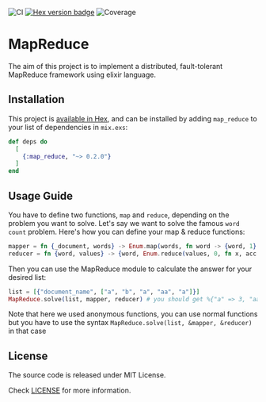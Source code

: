 ![CI](https://github.com/ihaveint/map_reduce/workflows/Elixir%20CI/badge.svg)
[![Hex version badge](https://img.shields.io/badge/Hex-0.2.0-blue)](https://hex.pm/packages/map_reduce)
![Coverage](https://img.shields.io/badge/coverage-98.04%25-green)

# MapReduce
The aim of this project is to implement a distributed, fault-tolerant MapReduce framework using elixir language.

## Installation
This project is [available in Hex](https://hex.pm/packages/map_reduce), and can be installed
by adding `map_reduce` to your list of dependencies in `mix.exs`:

```elixir
def deps do
  [
    {:map_reduce, "~> 0.2.0"}
  ]
end
```

## Usage Guide
You have to define two functions, `map` and `reduce`, depending on the problem you want to solve.
Let's say we want to solve the famous `word count` problem.
Here's how you can define your map & reduce functions:

```elixir
mapper = fn {_document, words} -> Enum.map(words, fn word -> {word, 1} end) end
reducer = fn {word, values} -> {word, Enum.reduce(values, 0, fn x, acc -> x + acc end)} end
```

Then you can use the MapReduce module to calculate the answer for your desired list:
```elixir
list = [{"document_name", ["a", "b", "a", "aa", "a"]}]
MapReduce.solve(list, mapper, reducer) # you should get %{"a" => 3, "aa" => 1, "b" => 1} 
```

Note that here we used anonymous functions, you can use normal functions but you have to use the syntax `MapReduce.solve(list, &mapper, &reducer)` in that case

## License

The source code is released under MIT License.

Check [LICENSE](LICENSE) for more information.
